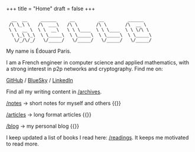 +++
title = "Home"
draft = false
+++
```ascii
  __  __     ______     __         __         ______
 /\ \_\ \   /\  ___\   /\ \       /\ \       /\  __ \
 \ \  __ \  \ \  __\   \ \ \____  \ \ \____  \ \ \/\ \
  \ \_\ \_\  \ \_____\  \ \_____\  \ \_____\  \ \_____\
   \/_/\/_/   \/_____/   \/_____/   \/_____/   \/_____/
```

My name is Édouard Paris.

I am a French engineer in computer science and applied mathematics,
with a strong interest in p2p networks and cryptography.
Find me on:

[GitHub](https://github.com/edouardparis)
/ [BlueSky](https://bsky.app/profile/edouard.paris)
/ [LinkedIn](https://www.linkedin.com/in/parisedouard/)

Find all my writing content in [/archives](/archives).

[/notes](/notes) -> short notes for myself and others
{{<latest section="notes">}}

[/articles](/articles) -> long format articles
{{<latest section="articles">}}

[/blog](/blog) -> my personal blog
{{<latest section="blog">}}

I keep updated a list of books I read here: [/readings](/readings).
It keeps me motivated to read more.
